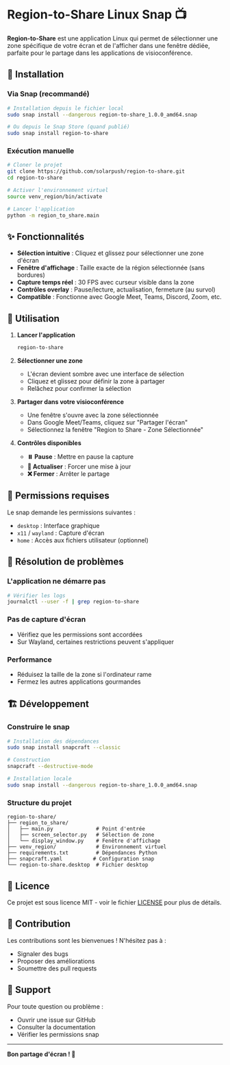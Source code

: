 # Region-to-Share Linux Snap 📺

**Region-to-Share** est une application Linux qui permet de sélectionner une zone spécifique de votre écran et de l'afficher dans une fenêtre dédiée, parfaite pour le partage dans les applications de visioconférence.

## 🚀 Installation

### Via Snap (recommandé)

```bash
# Installation depuis le fichier local
sudo snap install --dangerous region-to-share_1.0.0_amd64.snap

# Ou depuis le Snap Store (quand publié)
sudo snap install region-to-share
```

### Exécution manuelle

```bash
# Cloner le projet
git clone https://github.com/solarpush/region-to-share.git
cd region-to-share

# Activer l'environnement virtuel
source venv_region/bin/activate

# Lancer l'application
python -m region_to_share.main
```

## ✨ Fonctionnalités

- **Sélection intuitive** : Cliquez et glissez pour sélectionner une zone d'écran
- **Fenêtre d'affichage** : Taille exacte de la région sélectionnée (sans bordures)
- **Capture temps réel** : 30 FPS avec curseur visible dans la zone
- **Contrôles overlay** : Pause/lecture, actualisation, fermeture (au survol)
- **Compatible** : Fonctionne avec Google Meet, Teams, Discord, Zoom, etc.

## 🎯 Utilisation

1. **Lancer l'application**

   ```bash
   region-to-share
   ```

2. **Sélectionner une zone**

   - L'écran devient sombre avec une interface de sélection
   - Cliquez et glissez pour définir la zone à partager
   - Relâchez pour confirmer la sélection

3. **Partager dans votre visioconférence**

   - Une fenêtre s'ouvre avec la zone sélectionnée
   - Dans Google Meet/Teams, cliquez sur "Partager l'écran"
   - Sélectionnez la fenêtre "Region to Share - Zone Sélectionnée"

4. **Contrôles disponibles**
   - **⏸️ Pause** : Mettre en pause la capture
   - **🔄 Actualiser** : Forcer une mise à jour
   - **❌ Fermer** : Arrêter le partage

## 🔧 Permissions requises

Le snap demande les permissions suivantes :

- `desktop` : Interface graphique
- `x11` / `wayland` : Capture d'écran
- `home` : Accès aux fichiers utilisateur (optionnel)

## 🐛 Résolution de problèmes

### L'application ne démarre pas

```bash
# Vérifier les logs
journalctl --user -f | grep region-to-share
```

### Pas de capture d'écran

- Vérifiez que les permissions sont accordées
- Sur Wayland, certaines restrictions peuvent s'appliquer

### Performance

- Réduisez la taille de la zone si l'ordinateur rame
- Fermez les autres applications gourmandes

## 🏗️ Développement

### Construire le snap

```bash
# Installation des dépendances
sudo snap install snapcraft --classic

# Construction
snapcraft --destructive-mode

# Installation locale
sudo snap install --dangerous region-to-share_1.0.0_amd64.snap
```

### Structure du projet

```
region-to-share/
├── region_to_share/
│   ├── main.py              # Point d'entrée
│   ├── screen_selector.py   # Sélection de zone
│   └── display_window.py    # Fenêtre d'affichage
├── venv_region/             # Environnement virtuel
├── requirements.txt         # Dépendances Python
├── snapcraft.yaml          # Configuration snap
└── region-to-share.desktop  # Fichier desktop
```

## 📝 Licence

Ce projet est sous licence MIT - voir le fichier [LICENSE](LICENSE) pour plus de détails.

## 🤝 Contribution

Les contributions sont les bienvenues ! N'hésitez pas à :

- Signaler des bugs
- Proposer des améliorations
- Soumettre des pull requests

## 📧 Support

Pour toute question ou problème :

- Ouvrir une issue sur GitHub
- Consulter la documentation
- Vérifier les permissions snap

---

**Bon partage d'écran ! 🎉**
